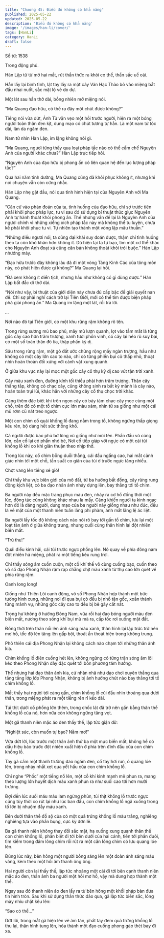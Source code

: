 ```yaml
---
title: "Chương 45: Điều đó không có khả năng"
published: 2025-05-22
updated: 2025-05-22
description: 'Điều đó không có khả năng'
image: '/images/han-li/cover/'
tags: [HanLi]
category: HanLi
draft: false
---
```


Số từ: 1538 












Trong động phủ.

Hàn Lập từ từ mở hai mắt, rút thần thức ra khỏi cơ thể, thần sắc uể oải.

Hắn lấy lại bình tĩnh, lật tay lấy ra một cây Vân Hạc Thảo bỏ vào miệng bắt đầu nhai nuốt, sắc mặt lộ vẻ do dự.

Một lát sau hắn thở dài, bỗng nhiên mở miệng nói.

“Ma Quang đạo hữu, có thể ra đây một chút được không?”

Tiếng nói vừa dứt, Ảnh Tử vặn vẹo một hồi trước người, hiện ra một bóng người toàn thân đen kịt, dung mạo có chút tương tự hắn. Là một nam tử tóc dài, làn da ngăm đen.

Nam tử nhìn Hàn Lập, im lặng không nói gì.

“Ma Quang, ngươi từng thấy qua loại pháp tắc nào có thể cấm chế Nguyên Anh của người khác chưa?” Hàn Lập trực tiếp hỏi.

“Nguyên Anh của đạo hữu bị phong ấn có liên quan hệ đến lực lượng pháp tắc?”

Qua hai năm tĩnh dưỡng, Ma Quang cũng đã khôi phục không ít, nhưng khi nói chuyện vẫn còn cứng nhắc.

Hàn Lập nhẹ gật đầu, nói qua tình hình hiện tại của Nguyên Anh với Ma Quang.

“Căn cứ vào phán đoán của ta, tình huống của đạo hữu, chỉ sợ trước tiên phải khôi phục pháp lực, tu vi sau đó sử dụng bí thuật thúc giục Nguyên Anh tự hành thoát khỏi phong ấn. Thế nhưng vấn đề lại là Nguyên Anh của ngươi chính vì những xiềng xích pháp tắc này mà không thể tu luyện, chưa kể phải khôi phục tu vi. Tự nhiên tạo thành một vòng lặp mâu thuẫn.”

“Những điều ngươi nói, ta cũng đại khái suy đoán được, thậm chí tình huống theo ta còn khó khăn hơn không ít. Dù hiện tại ta tự bạo, tìm một cơ thể khác cho Nguyên Anh đoạt xá cũng căn bản không thoát khỏi trói buộc.” Hàn Lập nhướng mày.

“Đạo hữu trước đây không lâu đã đi một vòng Tàng Kinh Các của tông môn này, có phát hiện được gì không?” Ma Quang lại hỏi.

“Đã xem không ít điển tịch, nhưng hầu như không có gì dùng được.” Hàn Lập bất đắc dĩ thở dài.

“Nói như vậy, bí thuật của giới diện này chưa đủ cấp bậc để giải quyết nan đề. Chỉ sợ phải nghĩ cách trở lại Tiên Giới, mới có thể tìm được biện pháp phá giải phong ấn.” Ma Quang im lặng một lát, rồi trả lời.

...

Nơi nào đó tại Tiên giới, có một khu rừng rậm không rõ tên.

Trong rừng sương mù bao phủ, mây mù lượn quanh, lọt vào tầm mắt là từng gốc cây cao hơn trăm trượng, xanh tươi phồn vinh, có cây lại héo rũ suy bại, có một số toàn thân đỏ tía, thập phần kỳ dị.

Sâu trong rừng rậm, một gò đất ước chừng rộng mấy ngàn trượng, hầu như không có một cây lớn cao to nào, chỉ có từng phiến bụi cỏ thấp nhỏ, thoạt nhìn hoàn thoàn đối xứng với cảnh vật xung quanh.

Ở giữa khu vực này lại mọc một gốc cây cổ thụ kỳ dị cao vút tận trời xanh.

Cây màu xanh đen, đường kính tối thiểu phải hơn trăm trượng. Thân cây thẳng tắp, không có chạc cây, cũng không sinh ra bất kỳ mảnh lá cây nào, hoàn toàn trụi lủi, khác hẳn với những cây cổ thụ chọc trời khác.

Càng thêm đặc biệt khi trên ngọn cây có bảy tám chạc cây mọc cùng một chỗ, trên đó có một tổ chim cực lớn màu xám, nhìn từ xa giống như một cái mũ rơm cũ nát treo ngược.

Một con chim cổ quái khổng lồ đang nằm trong tổ, không ngừng thấp giọng kêu rên, bộ dáng hết sức thống khổ.

Cả người được bao phủ bở lông vũ giống như mũi tên. Phần đầu vô cùng lớn, cần cổ lại có phần nhỏ bé, Nơi cổ tiếp giáp với ngực có một cái túi khổng lồ khi co khi giãn thuận theo nhịp thở.

Trong lúc này, cổ chim bỗng duỗi thẳng, cái đầu ngẩng cao, hai mắt cảnh giác nhìn tới một chỗ, tần suất co giãn của túi ở trước ngực tăng nhiều.

Chợt vang lên tiếng xé gió!

Chỉ thấy khu vực biên giới của mô đất, từ ba hướng bất đồng, cây rừng rung động kịch liệt, có ba đạo nhân ảnh nhảy dựng lên, bay thẳng tới tổ chim.

Ba người này đều mặc trang phục màu đen, nhảy ra cơ hồ đồng thời một lúc, động tác cũng không khác nhau là mấy. Càng khiến người ta kinh ngạc hơn đó là dáng người, dung mạo của ba người này giống nhau như đúc, đều là vẻ mặt của một thanh niên tuấn lãng phi phàm, ánh mắt lăng lệ ác liệt.

Ba người lấy tốc độ không cách nào nói rõ bay tới gần tổ chim, lưu lại một loạt tàn ảnh ở giữa không trung, nhưng cuối cùng thân hình lại đột nhiên biến mất.

“Trù thu!”

Quái điểu kinh hãi, cái túi trước ngực phồng lên. Nó quay về phía đông nam đột nhiên há miệng, phát ra một tiếng kêu rung trời.

Chỉ thấy sóng âm cuồn cuộn, một cỗ khí thế vô cùng cuồng bạo, cuốn theo vô số đạo Phong Nhận rậm rạp chằng chịt màu xanh từ thụ cao lớn quét về phía rừng rậm.

Oanh long long!

Giống như Thiên Lôi oanh động, vô số Phong Nhận hợp thành một bức tường hình cung, những nơi đi qua bụi cỏ đều bị nhổ tận gốc, xoắn thành từng mảnh vụ, những gốc cây cao to đều bị bẻ gãy cắt nát.

Trong hư không ở hướng Đông Nam, vừa rồi hai đạo bóng người màu đen biến mất, nương theo sóng khí bụi mù mà ra, cấp tốc rơi xuống mặt đất.

Đồng thời trên thân nổi lên ánh sáng màu xanh, thân hình lại lập trức trở nên mơ hồ, tốc độ lên tăng lên gấp bội, thoát ẩn thoát hiện trong không trung.

Phô thiên cái địa Phong Nhận lại không cách nào chạm tới những thân ảnh kia.

Chim khổng lồ điên cuồng hét lên, không ngừng có từng trận sóng âm lôi kéo theo Phong Nhận dày đặc quét tới bốn phương tám hướng.

Thế nhưng hai đạo thân ảnh kia, cứ nhàn nhã như dạo chơi xuyên thẳng qua tầng tầng lớp lớp Phong Nhận, không bị ảnh hưởng chút nào bay thẳng tới tổ chim khổng lồ.

Mắt thấy hai người tới càng gần, chim khổng lồ cúi đầu nhìn thoáng qua dưới thân, trong miệng phát ra một tiếng rên rỉ kéo dài.

Túi thịt dưới cổ phồng lớn thêm, trong chốc lát đã trở nên gần bằng thân thể khổng lồ của nó, hơn nữa còn không ngừng tăng vọt.

Một gã thanh niên mặc áo đen thấy thế, lập tức giận dữ:

“Nghiệt súc, còn muốn tự bạo? Nằm mơ!”

Vừa dứt lời, lúc trước một thân ảnh thứ ba một mực biến mất, không hề có dấu hiệu báo trước đột nhiên xuất hiện ở phía trên đỉnh đầu của con chim khổng lồ.

Tay gã cầm một thanh trường đao ngăm đen, cổ tay hơi run, ô quang lóe lên, trong nháy nhắt xẹt qua yết hầu của con chim khổng lồ.

Chỉ nghe “Phốc” một tiếng nổ lên, một cỗ khí kình mạnh mẽ phun ra, mang theo lượng lớn huyết dịch màu xanh phun ra như suối cao tới hơn mười trượng.

Đợi đến lúc suối máu màu lam ngừng phùn, túi thịt khổng lồ trước ngực cũng tùy thời co rút lại như lúc ban đầu, con chim khổng lồ ngã xuống trong tổ lớn bị nhuộm đầy máu xanh.

Bên dưới thân thể đồ sộ của có một quả trứng khổng lồ màu trắng, nghiêng nghiêng tựa vào phần bụng, cực kỳ đơn lẻ.

Ba gã thanh niên không thay đổi sắc mặt, hạ xuống xung quanh thân thể con chim khổng lồ, phân biệt đi tới bên dưới của hai cánh, tiến tới phần đuôi, tìm kiếm trong đám lông chim rồi rút ra một căn lông chim có lưu quang lóe lên.

Đúng lúc này, bên hông một người bỗng sáng lên một đoàn ánh sáng màu vàng, kèm theo một hồi âm thanh ông ông.

Hai người còn lại thấy thế, lập tức nhoáng một cái đi tới bên cạnh thanh niên mặc áo đen, thân ảnh ba người một hồi mơ hồ, vậy mà dung hợp thành một thể.

Ngay sau đó thanh niên áo đen lấy ra từ bên hông một khối pháp bàn đưa tin hình tròn. Sau khi sử dụng thần thức đảo qua, gã lập tức biến sắc, lông mày nhíu chặt kêu lên:

“Sao có thể...”

Dứt lời, trong mắt gã hiện lên vẻ âm tàn, phất tay đem quả trứng khổng lồ thu lại, thân hình tung lên, hóa thành một đạo cuồng phong gào thét bay đi xa.
